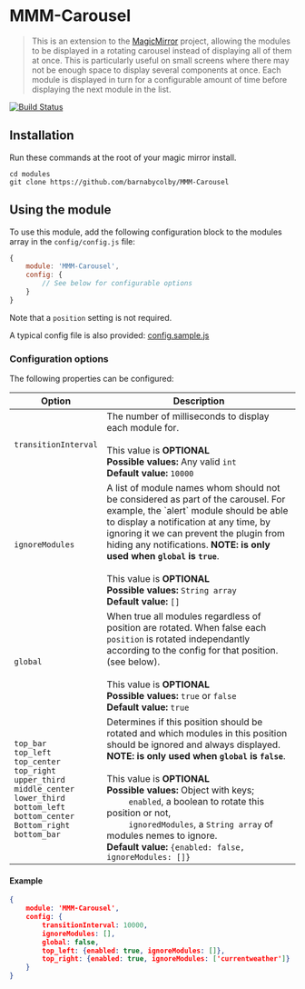 # MMM-Carousel
> This is an extension to the [MagicMirror](https://github.com/MichMich/MagicMirror) project, allowing the modules to be displayed in a rotating carousel instead of displaying all of them at once. This is particularly useful on small screens where there may not be enough space to display several components at once. Each module is displayed in turn for a configurable amount of time before displaying the next module in the list.

[![Build Status](https://travis-ci.org/barnabycolby/MMM-Carousel.svg?branch=master)](https://travis-ci.org/barnabycolby/MMM-Carousel)

## Installation
Run these commands at the root of your magic mirror install.

```shell
cd modules
git clone https://github.com/barnabycolby/MMM-Carousel
```

## Using the module
To use this module, add the following configuration block to the modules array in the `config/config.js` file:
```js
{
    module: 'MMM-Carousel',
    config: {
        // See below for configurable options
    }
}
```

Note that a `position` setting is not required.

A typical config file is also provided: [config.sample.js](config.sample.js)

### Configuration options
The following properties can be configured:

<table width="100%">
	<!-- why, markdown... -->
	<thead>
		<tr>
			<th>Option</th>
			<th width="100%">Description</th>
		</tr>
	<thead>
	<tbody>
		<tr>
			<td><code>transitionInterval</code></td>
			<td>The number of milliseconds to display each module for.
				<br> <br> This value is <b>OPTIONAL</b>
				<br><b>Possible values:</b> Any valid <code>int</code>
                <br><b>Default value:</b> <code>10000</code>
			</td>
		</tr>
		<tr>
			<td><code>ignoreModules</code></td>
			<td>A list of module names whom should not be considered as part of the carousel. For example, the `alert` module should be able to display a notification at any time, by ignoring it we can prevent the plugin from hiding any notifications. <b> NOTE: is only used when <code>global</code> is <code>true</code></b>.
				<br> <br> This value is <b>OPTIONAL</b>
				<br><b>Possible values:</b> <code>String array</code>
                <br><b>Default value:</b> <code>[]</code>
			</td>
		</tr>
		<tr>
			<td><code>global</code></td>
			<td>When true all modules regardless of position are rotated.  When false each <code>position</code> is rotated independantly according to the config for that position. (see below).
				<br> <br> This value is <b>OPTIONAL</b>
				<br><b>Possible values:</b> <code>true</code> or <code>false</code>
                <br><b>Default value:</b> <code>true</code>
			</td>
		</tr>
		<tr>
			<td>
			    <code>top_bar</code>
			    <br><code>top_left</code>
			    <br><code>top_center</code>
			    <br><code>top_right</code>
			    <br><code>upper_third</code>
			    <br><code>middle_center</code>
			    <br><code>lower_third</code>
			    <br><code>bottom_left</code>
			    <br><code>bottom_center</code>
			    <br><code>Bottom_right</code>
			    <br><code>bottom_bar</code>
			</td>
			<td>Determines if this position should be rotated and which modules in this position should be ignored and always displayed.  <b>NOTE: is only used when <code>global</code> is <code>false</code></b>.
				<br> <br> This value is <b>OPTIONAL</b>
				<br><b>Possible values:</b> Object with keys;
				<br>&nbsp;&nbsp;&nbsp;&nbsp;&nbsp;&nbsp;&nbsp;&nbsp; <code>enabled</code>, a boolean to rotate this position or not,
				<br>&nbsp;&nbsp;&nbsp;&nbsp;&nbsp;&nbsp;&nbsp;&nbsp; <code>ignoredModules</code>, a <code>String array</code> of modules nemes to ignore.
                <br><b>Default value:</b> <code>{enabled: false, ignoreModules: []}</code>
			</td>
		</tr>
	</tbody>
</table>

#### Example
```json
{
    module: 'MMM-Carousel',
    config: {
        transitionInterval: 10000,
        ignoreModules: [],
        global: false,
        top_left: {enabled: true, ignoreModules: []},
        top_right: {enabled: true, ignoreModules: ['currentweather']}
    }
}
```